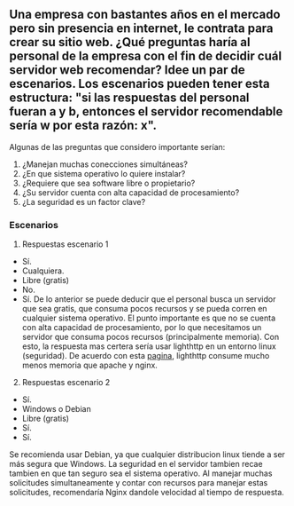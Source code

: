 ## Una empresa con bastantes años en el mercado pero sin presencia en internet, le contrata para crear su sitio web. ¿Qué preguntas haría al personal de la empresa con el fin de decidir cuál servidor web recomendar? Idee un par de escenarios. Los escenarios pueden tener esta estructura: "si las respuestas del personal fueran a y b, entonces el servidor recomendable sería w por esta razón: x".

Algunas de las preguntas que considero importante serían:
1. ¿Manejan muchas conecciones simultáneas? 
2. ¿En que sistema operativo lo quiere instalar?
3. ¿Requiere que sea software libre o  propietario?
4. ¿Su servidor cuenta con alta capacidad de procesamiento?
5. ¿La seguridad es un factor clave?
### Escenarios
1. Respuestas escenario 1

* Sí. 
* Cualquiera. 
* Libre (gratis) 
* No.
* Sí.
De lo anterior se puede  deducir que el personal busca un servidor que sea gratis, que consuma pocos recursos y  se pueda corren en cualquier sistema operativo. El punto importante es que no se cuenta con alta capacidad de procesamiento, por lo que necesitamos un servidor que consuma pocos recursos (principalmente memoria). Con esto, la respuesta mas certera sería usar lighthttp en un entorno linux (seguridad). De acuerdo con esta [pagina](https://help.dreamhost.com/hc/en-us/articles/215945987-Web-server-performance-comparison), lighthttp consume mucho menos memoria que apache y nginx.


2. Respuestas escenario 2

* Sí. 
* Windows o Debian 
* Libre (gratis) 
* Sí.
* Sí.

Se recomienda usar Debian, ya que cualquier distribucion linux tiende a ser más segura que Windows. La seguridad en el servidor tambien recae tambien en que tan seguro sea el sistema operativo. Al manejar muchas solicitudes simultaneamente y contar con recursos para manejar estas solicitudes, recomendaría Nginx dandole velocidad al tiempo de respuesta.
